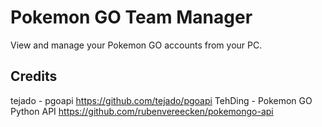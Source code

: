 # Pokemon GO Team Manager

View and manage your Pokemon GO accounts from your PC.

## Credits

tejado - pgoapi https://github.com/tejado/pgoapi
TehDing - Pokemon GO Python API https://github.com/rubenvereecken/pokemongo-api
